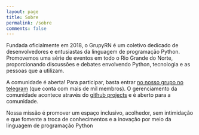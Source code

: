 ```yaml
---
layout: page
title: Sobre 
permalink: /sobre
comments: false
---
```


<div class="row justify-content-between">
<div class="col-md-8 pr-5">

<p>
    Fundada oficialmente em 2018, o GrupyRN é um coletivo dedicado de desenvolvedores
    e entusiastas da linguagem de programação Python.
    Promovemos uma série de eventos em todo o Rio Grande do Norte, proporcionando discussões 
    e debates envolvendo Python, tecnologia e as pessoas que a utilizam.
</p>

<p>
    A comunidade é aberta! 
    Para participar, basta entrar <a href="https://t.me/GrupyRN">no nosso grupo no telegram</a>
    (que conta com mais de mil membros).
    O gerenciamento da comunidade acontece através do  <a href="https://github.com/orgs/grupyrn/projects">github projects</a> e é aberto para a comunidade.
</p>

<p>
    Nossa missão é promover um espaço inclusivo, acolhedor, sem intimidação e que
    fomente a troca de conhecimentos e a inovação por meio da linguagem de programação Python
</p>

</div>
</div>

